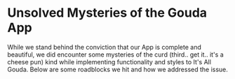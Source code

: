 # Unsolved Mysteries of the Gouda App

While we stand behind the conviction that our App is complete and beautiful, we did encounter some mysteries of the curd (third.. get it.. it's a cheese pun) kind while implementing functionality and styles to It's All Gouda. Below are some roadblocks we hit and how we addressed the issue.